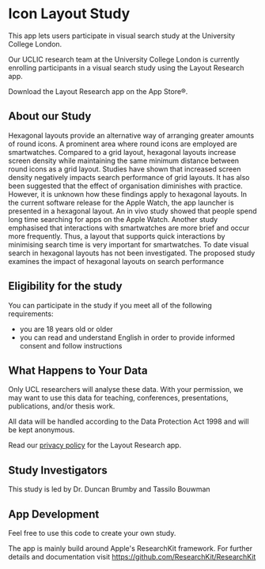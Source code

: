 
# Icon Layout Study

This app lets users participate in visual search study at the University College London.

Our UCLIC research team at the University College London is currently enrolling participants in a visual search study using the Layout Research app.

Download the Layout Research app on the App Store®.

## About our Study

Hexagonal layouts provide an alternative way of arranging greater amounts of round icons. A prominent area where round icons are employed are smartwatches. Compared to a grid layout, hexagonal layouts increase screen density while maintaining the same minimum distance between round icons as a grid layout.
Studies have shown that increased screen density negatively impacts search performance of grid layouts. It has also been suggested that the effect of organisation diminishes with practice. However, it is unknown how these findings apply to hexagonal layouts. 
In the current software release for the Apple Watch, the app launcher is presented in a hexagonal layout. An in vivo study showed that people spend long time searching for apps on the Apple Watch. Another study emphasised that interactions with smartwatches are more brief and occur more frequently. 
Thus, a layout that supports quick interactions by minimising search time is very important for smartwatches. To date visual search in hexagonal layouts has not been investigated. The proposed study examines the impact of hexagonal layouts on search performance

## Eligibility for the study

You can participate in the study if you meet all of the following requirements:
* you are 18 years old or older
* you can read and understand English in order to provide informed consent and follow instructions

## What Happens to Your Data

Only UCL researchers will analyse these data. With your permission, we may want to use this data for teaching, conferences, presentations, publications, and/or thesis work.

All data will be handled according to the Data Protection Act 1998 and will be kept anonymous.

Read our [privacy policy](https://bouwman.github.io/layoutresearch/privacy/) for the Layout Research app.

## Study Investigators

This study is led by Dr. Duncan Brumby and Tassilo Bouwman

## App Development

Feel free to use this code to create your own study.

The app is mainly build around Apple's ResearchKit framework. For further details and documentation visit
https://github.com/ResearchKit/ResearchKit
